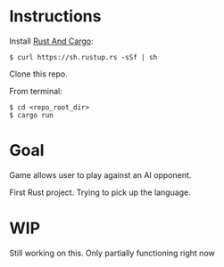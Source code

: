 # Instructions

Install [Rust And Cargo](https://www.rust-lang.org/learn):
```
$ curl https://sh.rustup.rs -sSf | sh
```

Clone this repo.

From terminal:

```
$ cd <repo_root_dir>
$ cargo run
```

# Goal

Game allows user to play against an AI opponent.

First Rust project. Trying to pick up the language.

# WIP

Still working on this. Only partially functioning right now
